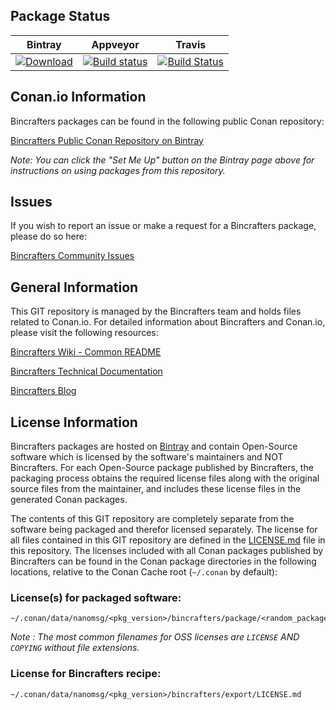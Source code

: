 ## Package Status

| Bintray | Appveyor | Travis | 
|---------|-----------|--------|
|[ ![Download](https://api.bintray.com/packages/atolab/public-conan/nanomsg%3Aatolab/images/download.svg?version=06252016%3Astable) ](https://bintray.com/atolab/public-conan/nanomsg%3Aatolab/06252016%3Astable/link)|[![Build status](https://ci.appveyor.com/api/projects/status/qxgq5yad9j0wuwhn/branch/stable/06252016?svg=true)](https://ci.appveyor.com/project/ATOLab/conan-nanomsg/branch/stable/06252016)|[![Build Status](https://travis-ci.org/k0ekk0ek/conan-nanomsg.svg?branch=stable%2F1.1.2)](https://travis-ci.org/k0ekk0ek/conan-nanomsg)|

## Conan.io Information

Bincrafters packages can be found in the following public Conan repository:

[Bincrafters Public Conan Repository on Bintray](https://bintray.com/bincrafters/public-conan)

*Note: You can click the "Set Me Up" button on the Bintray page above for instructions on using packages from this repository.*

## Issues

If you wish to report an issue or make a request for a Bincrafters package, please do so here:  

[Bincrafters Community Issues](https://github.com/bincrafters/community/issues)

## General Information

This GIT repository is managed by the Bincrafters team and holds files related to Conan.io.  For detailed information about Bincrafters and Conan.io, please visit the following resources: 

[Bincrafters Wiki - Common README](https://github.com/bincrafters/community/wiki/Common-README.md)

[Bincrafters Technical Documentation](http://bincrafters.readthedocs.io/en/latest/)

[Bincrafters Blog](https://bincrafters.github.io)

## License Information

Bincrafters packages are hosted on [Bintray](https://bintray.com) and contain Open-Source software which is licensed by the software's maintainers and NOT Bincrafters.  For each Open-Source package published by Bincrafters, the packaging process obtains the required license files along with the original source files from the maintainer, and includes these license files in the generated Conan packages.  

The contents of this GIT repository are completely separate from the software being packaged and therefor licensed separately.  The license for all files contained in this GIT repository are defined in the [LICENSE.md](LICENSE.md) file in this repository.  The licenses included with all Conan packages published by Bincrafters can be found in the Conan package directories in the following locations, relative to the Conan Cache root (`~/.conan` by default): 

### License(s) for packaged software: 

    ~/.conan/data/nanomsg/<pkg_version>/bincrafters/package/<random_package_id>/license/<LICENSE_FILES_HERE>

*Note :   The most common filenames for OSS licenses are `LICENSE` AND `COPYING` without file extensions.*
	
### License for Bincrafters recipe: 

    ~/.conan/data/nanomsg/<pkg_version>/bincrafters/export/LICENSE.md
